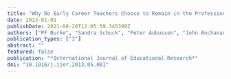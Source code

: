 ```yaml
---
title: "Why Do Early Career Teachers Choose to Remain in the Profession? The Use of Best– Worst Scaling to Quantify Key Factors"
date: 2013-01-01
publishDate: 2021-08-20T12:05:59.345399Z
authors: ["PF Burke", "Sandra Schuck", "Peter Aubusson", "John Buchanan", "JJ Louviere", "Anne Prescott"]
publication_types: ["2"]
abstract: ""
featured: false
publication: "*International Journal of Educational Research*"
doi: "10.1016/j.ijer.2013.05.001"
---
```


